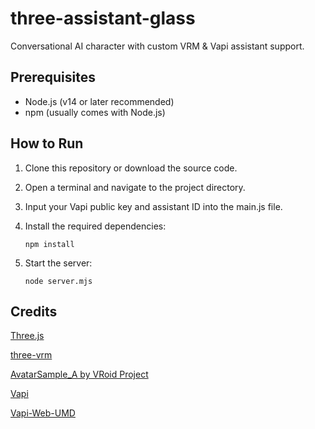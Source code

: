 # three-assistant-glass

Conversational AI character with custom VRM & Vapi assistant support.

## Prerequisites

- Node.js (v14 or later recommended)
- npm (usually comes with Node.js)

## How to Run

1. Clone this repository or download the source code.

2. Open a terminal and navigate to the project directory.

3. Input your Vapi public key and assistant ID into the main.js file.

4. Install the required dependencies:
   ```
   npm install
   ```

5. Start the server:
   ```
   node server.mjs
   ```

## Credits

[Three.js](https://threejs.org/)

[three-vrm](https://github.com/pixiv/three-vrm)

[AvatarSample_A by VRoid Project](https://hub.vroid.com/en/characters/2843975675147313744/models/5644550979324015604)  

[Vapi](https://vapi.ai/)

[Vapi-Web-UMD](https://github.com/balacodeio/Vapi-Web-UMD)
